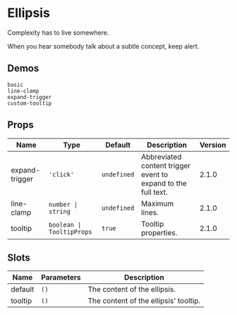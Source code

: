 # Ellipsis

Complexity has to live somewhere.

When you hear somebody talk about a subtle concept, keep alert.

## Demos

```demo
basic
line-clamp
expand-trigger
custom-tooltip
```

## Props

| Name | Type | Default | Description | Version |
| --- | --- | --- | --- | --- |
| expand-trigger | `'click'` | `undefined` | Abbreviated content trigger event to expand to the full text. | 2.1.0 |
| line-clamp | `number \| string` | `undefined` | Maximum lines. | 2.1.0 |
| tooltip | `boolean \| TooltipProps` | `true` | Tooltip properties. | 2.1.0 |

## Slots

| Name    | Parameters | Description                           |
| ------- | ---------- | ------------------------------------- |
| default | `()`       | The content of the ellipsis.          |
| tooltip | `()`       | The content of the ellipsis' tooltip. |
